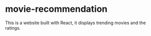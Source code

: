 # movie-recommendation
This is a website built with React, it displays trending movies and the ratings.
